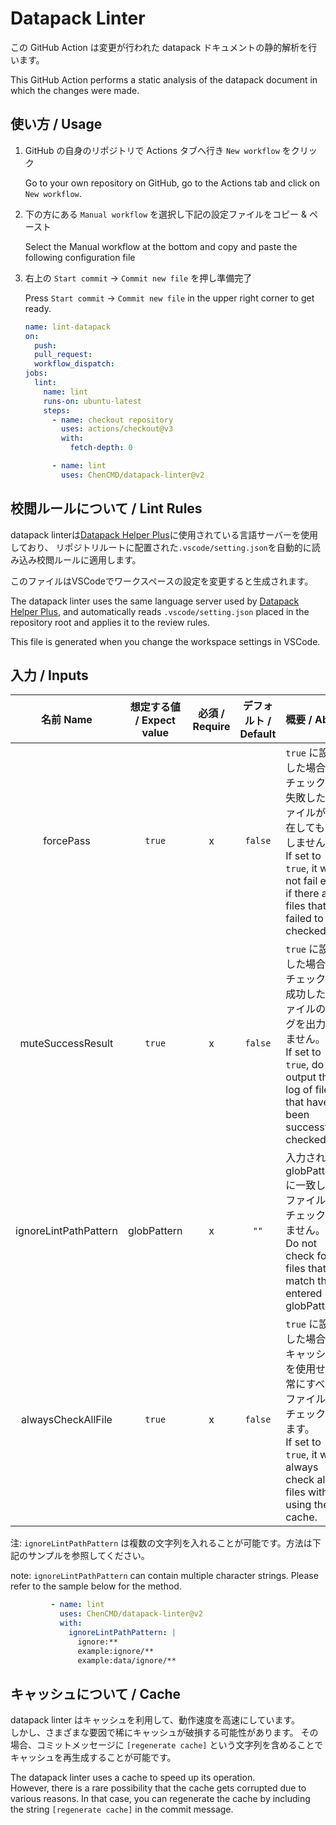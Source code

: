 # Datapack Linter
この GitHub Action は変更が行われた datapack ドキュメントの静的解析を行います。

This GitHub Action performs a static analysis of the datapack document in which the changes were made.

## 使い方 / Usage
1. GitHub の自身のリポジトリで Actions タブへ行き `New workflow` をクリック

   Go to your own repository on GitHub, go to the Actions tab and click on `New workflow`.

1. 下の方にある `Manual workflow` を選択し下記の設定ファイルをコピー & ペースト

   Select the Manual workflow at the bottom and copy and paste the following configuration file

1. 右上の `Start commit` -> `Commit new file` を押し準備完了

   Press `Start commit` -> `Commit new file` in the upper right corner to get ready.
   ```yaml
   name: lint-datapack
   on:
     push:
     pull_request:
     workflow_dispatch:
   jobs:
     lint:
       name: lint
       runs-on: ubuntu-latest
       steps:
         - name: checkout repository
           uses: actions/checkout@v3
           with:
             fetch-depth: 0

         - name: lint
           uses: ChenCMD/datapack-linter@v2
   ```

## 校閲ルールについて / Lint Rules
datapack linterは[Datapack Helper Plus](https://github.com/SPGoding/vscode-datapack-helper-plus)に使用されている言語サーバーを使用しており、
リポジトリルートに配置された`.vscode/setting.json`を自動的に読み込み校閲ルールに適用します。

このファイルはVSCodeでワークスペースの設定を変更すると生成されます。

The datapack linter uses the same language server used by [Datapack Helper Plus](https://github.com/SPGoding/vscode-datapack-helper-plus),
and automatically reads `.vscode/setting.json` placed in the repository root and applies it to the review rules.

This file is generated when you change the workspace settings in VSCode.

## 入力 / Inputs
|      名前  Name       | 想定する値 / Expect value | 必須 / Require | デフォルト / Default | 概要 / About                                                                                                                                                        |
| :-------------------: | :-----------------------: | :------------: | :------------------: | :------------------------------------------------------------------------------------------------------------------------------------------------------------------ |
|       forcePass       |          `true`           |       x        |       `false`        | `true` に設定した場合、チェックに失敗したファイルが存在しても fail しません。<br>If set to `true`, it will not fail even if there are files that failed to be checked. |
|   muteSuccessResult   |          `true`           |       x        |       `false`        | `true` に設定した場合、チェックに成功したファイルのログを出力しません。<br>If set to `true`, do not output the log of files that have been successfully checked.     |
| ignoreLintPathPattern |        globPattern        |       x        |         `""`         | 入力された globPattern に一致したファイルをチェックしません。<br>Do not check for files that match the entered globPattern.                                           |
|  alwaysCheckAllFile   |          `true`           |       x        |       `false`        | `true` に設定した場合、キャッシュを使用せず常にすべてのファイルをチェックします。<br>If set to `true`, it will always check all files without using the cache.       |

注: `ignoreLintPathPattern` は複数の文字列を入れることが可能です。方法は下記のサンプルを参照してください。

note: `ignoreLintPathPattern` can contain multiple character strings. Please refer to the sample below for the method.
```yaml
         - name: lint
           uses: ChenCMD/datapack-linter@v2
           with:
             ignoreLintPathPattern: |
               ignore:**
               example:ignore/**
               example:data/ignore/**
```


## キャッシュについて / Cache
datapack linter はキャッシュを利用して、動作速度を高速にしています。  
しかし、さまざまな要因で稀にキャッシュが破損する可能性があります。
その場合、コミットメッセージに `[regenerate cache]` という文字列を含めることでキャッシュを再生成することが可能です。

The datapack linter uses a cache to speed up its operation.  
However, there is a rare possibility that the cache gets corrupted due to various reasons.
In that case, you can regenerate the cache by including the string `[regenerate cache]` in the commit message.